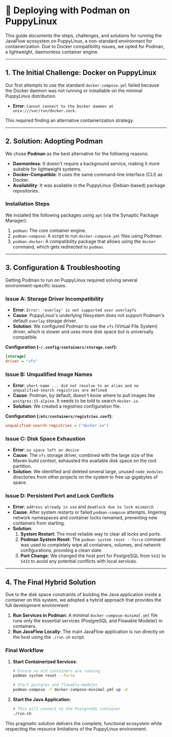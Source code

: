 # 🚀 Deploying with Podman on PuppyLinux

This guide documents the steps, challenges, and solutions for running the JavaFlow ecosystem on PuppyLinux, a non-standard environment for containerization. Due to Docker compatibility issues, we opted for Podman, a lightweight, daemonless container engine.

---

## 1. The Initial Challenge: Docker on PuppyLinux

Our first attempts to use the standard `docker-compose.yml` failed because the Docker daemon was not running or installable on the minimal PuppyLinux distribution.

- **Error**: `Cannot connect to the Docker daemon at unix:///var/run/docker.sock.`

This required finding an alternative containerization strategy.

---

## 2. Solution: Adopting Podman

We chose **Podman** as the best alternative for the following reasons:
- **Daemonless**: It doesn't require a background service, making it more suitable for lightweight systems.
- **Docker-Compatible**: It uses the same command-line interface (CLI) as Docker.
- **Availability**: It was available in the PuppyLinux (Debian-based) package repositories.

### Installation Steps

We installed the following packages using `apt` (via the Synaptic Package Manager):

1.  `podman`: The core container engine.
2.  `podman-compose`: A script to run `docker-compose.yml` files using Podman.
3.  `podman-docker`: A compatibility package that allows using the `docker` command, which gets redirected to `podman`.

---

## 3. Configuration & Troubleshooting

Getting Podman to run on PuppyLinux required solving several environment-specific issues.

### Issue A: Storage Driver Incompatibility

- **Error**: `Error: 'overlay' is not supported over overlayfs`
- **Cause**: PuppyLinux's underlying filesystem does not support Podman's default `overlay` storage driver.
- **Solution**: We configured Podman to use the `vfs` (Virtual File System) driver, which is slower and uses more disk space but is universally compatible.

**Configuration (`~/.config/containers/storage.conf`):**
```ini
[storage]
driver = "vfs"
```

### Issue B: Unqualified Image Names

- **Error**: `short-name ... did not resolve to an alias and no unqualified-search registries are defined`
- **Cause**: Podman, by default, doesn't know where to pull images like `postgres:15-alpine`. It needs to be told to search `docker.io`.
- **Solution**: We created a registries configuration file.

**Configuration (`/etc/containers/registries.conf`):**
```ini
unqualified-search-registries = ["docker.io"]
```

### Issue C: Disk Space Exhaustion

- **Error**: `no space left on device`
- **Cause**: The `vfs` storage driver, combined with the large size of the Maven build context, exhausted the available disk space on the root partition.
- **Solution**: We identified and deleted several large, unused `node_modules` directories from other projects on the system to free up gigabytes of space.

### Issue D: Persistent Port and Lock Conflicts

- **Error**: `address already in use` and `deadlock due to lock mismatch`
- **Cause**: After system restarts or failed `podman-compose` attempts, lingering network namespaces and container locks remained, preventing new containers from starting.
- **Solution**:
    1.  **System Restart**: The most reliable way to clear all locks and ports.
    2.  **Podman System Reset**: The `podman system reset --force` command was used to completely wipe all containers, volumes, and network configurations, providing a clean slate.
    3.  **Port Change**: We changed the host port for PostgreSQL from `5432` to `5433` to avoid any potential conflicts with local services.

---

## 4. The Final Hybrid Solution

Due to the disk space constraints of building the Java application inside a container on this system, we adopted a hybrid approach that provides the full development environment:

1.  **Run Services in Podman**: A minimal `docker-compose-minimal.yml` file runs only the essential services (PostgreSQL and Flowable Modeler) in containers.
2.  **Run JavaFlow Locally**: The main JavaFlow application is run directly on the host using the `./run.sh` script.

### Final Workflow

1.  **Start Containerized Services**:
    ```bash
    # Ensure no old containers are running
    podman system reset --force

    # Start postgres and flowable-modeler
    podman-compose -f docker-compose-minimal.yml up -d
    ```

2.  **Start the Java Application**:
    ```bash
    # This will connect to the PostgreSQL container
    ./run.sh
    ```

This pragmatic solution delivers the complete, functional ecosystem while respecting the resource limitations of the PuppyLinux environment.
